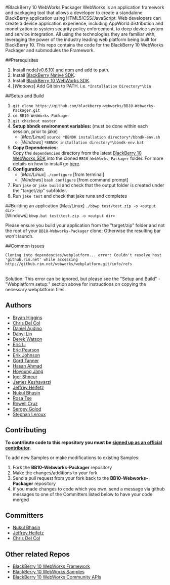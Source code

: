 #BlackBerry 10 WebWorks Packager
WebWorks is an application framework and packaging tool that allows a developer to create a standalone BlackBerry application using HTML5/CSS/JavaScript.  Web developers can create a device application experience, including AppWorld distribution and monetization to system security policy enforcement, to deep device system and service integration. All using the technologies they are familiar with, leveraging the power of the industry leading web platform being built for BlackBerry 10.
This repo contains the code for the BlackBerry 10 WebWorks Packager and submodules the Framework.

##Prerequisites
1. Install [node[v0.6.10] and npm](http://nodejs.org/dist/v0.6.10/) and add to path.
2. Install [BlackBerry Native SDK](https://bdsc.webapps.blackberry.com/native/).
3. Install [BlackBerry 10 WebWorks SDK](https://developer.blackberry.com/html5/download/sdk).
4. [*Windows*] Add Git bin to PATH. i.e. `*Installation Directory*\bin`

##Setup and Build
1. `git clone https://github.com/blackberry-webworks/BB10-Webworks-Packager.git`
2. `cd BB10-WebWorks-Packager`
3. `git checkout master`
4. **Setup bbndk environment variables:** (must be done within each session, prior to jake)
    - [*Mac/Linux*] `source *BBNDK installation directory*/bbndk-env.sh`
    - [*Windows*] `*BBNDK installation directory*\bbndk-env.bat`
5. **Copy Dependencies:** <br />
    Copy the `dependencies` directory from the latest [BlackBerry 10 WebWorks SDK](https://developer.blackberry.com/html5/download/sdk) into the cloned `BB10-WebWorks-Packager` folder. For more details on how to install go [here](https://developer.blackberry.com/html5/documentation/install_and_configure_ww_bb10_2007535_11.html).
6. **Configuration:**
    - [*Mac/Linux*] `./configure` [from terminal]
    - [*Windows*] `bash configure` [from command prompt]
7. Run `jake` or `jake build` and check that the output folder is created under the "target/zip" subfolder.
8. Run `jake test` and check that jake runs and completes

##Building an application
[Mac/Linux] `./bbwp test/test.zip -o <output dir>`<br />
[Windows] `bbwp.bat test\test.zip -o <output dir>`<br />

Please ensure you build your application from the "target/zip" folder and not the root of your `BB10-Webworks-Packager` clone;
Otherwise the resulting bar won't launch.

##Common issues
 ```
Cloning into dependencies/webplatform... error: Couldn't resolve host 'github.rim.net' while accessing
http://github.rim.net/webworks/webplatform.git/info/refs
```
<br />
Solution: This error can be ignored, but please see the "Setup and Build" - "Webplatform setup:" section above for instructions on copying the necessary webplatform files.

## Authors
* [Bryan Higgins](http://github.com/bryanhiggins)
* [Chris Del Col](http://github.com/cdelcol)
* [Daniel Audino](http://github.com/danielaudino)
* [Danyi Lin](http://github.com/dylin)
* [Derek Watson](http://github.com/derek-watson)
* [Eric Li](http://github.com/ericleili)
* [Eric Pearson](http://github.com/pagey)
* [Erik Johnson](http://github.com/erikj54)
* [Gord Tanner](http://github.com/gtanner)
* [Hasan Ahmad](http://github.com/haahmad)
* [Hoyoung Jang](http://github.com/hoyoungjang)
* [Igor Shneur](http://github.com/ishneur)
* [James Keshavarzi](http://github.com/jkeshavarzi)
* [Jeffrey Heifetz](http://github.com/jeffheifetz)
* [Nukul Bhasin](http://github.com/nukulb)
* [Rosa Tse](http://github.com/rwmtse)
* [Rowell Cruz](http://github.com/rcruz)
* [Sergey Golod](http://github.com/tohman)
* [Stephan Leroux](http://github.com/sleroux)

## Contributing
**To contribute code to this repository you must be [signed up as an official contributor](http://blackberry.github.com/howToContribute.html).**

To add new Samples or make modifications to existing Samples:

1. Fork the **BB10-Webworks-Packager** repository
2. Make the changes/additions to your fork
3. Send a pull request from your fork back to the **BB10-Webworks-Packager** repository
4. If you made changes to code which you own, send a message via github messages to one of the Committers listed below to have your code merged

## Committers
* [Nukul Bhasin](http://github.com/nukulb)
* [Jeffrey Heifetz](http://github.com/jeffheifetz)
* [Chris Del Col](http://github.com/cdelcol)

## Other related Repos
 * [BlackBerry 10 WebWorks Framework](https://github.com/blackberry/BB10-WebWorks-Framework)
 * [BlackBerry 10 WebWorks Samples](https://github.com/blackberry/BB10-WebWorks-Samples)
 * [BlackBerry 10 WebWorks Community APIs](https://github.com/blackberry/WebWorks-Community-APIs/tree/master/BB10)
